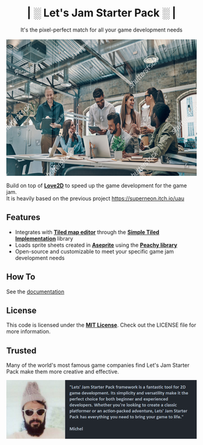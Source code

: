 <h1 align="center">| ░ Let's Jam Starter Pack ░ |</h1>
<p align="center">
 It's the pixel-perfect match for all your game development needs<br/><br/>
  <img src="docs/letsjam.png" alt="Let's Jam Starter Pack" width="640" height="360">
</p>

Build on top of [**Love2D**][Love2D] to speed up the game development for the game jam.<br/> 
It is heavily based on the previous project  https://superneon.itch.io/uau

## Features
- Integrates with [**Tiled map editor**][Tiled] through the [**Simple Tiled Implementation**][STI] library
- Loads sprite sheets created in [**Aseprite**][Asesprite] using the [**Peachy library**][Peachy]
- Open-source and customizable to meet your specific game jam development needs

## How To

See the [documentation](DOCS.md)

## License
This code is licensed under the [**MIT License**][MIT]. Check out the LICENSE file for more information.

## Trusted
Many of the world's most famous game companies find Let's Jam Starter Pack make them more creative and effective.
<p align="center"><img src="docs/michelreview.png" alt="Real Review, 100% Not Fake" /></p>


[Love2D]: https://love2d.org
[STI]: https://github.com/karai17/Simple-Tiled-Implementation
[MIT]: http://www.opensource.org/licenses/mit-license.html
[Asesprite]: https://www.aseprite.org/
[Peachy]: https://github.com/josh-perry/peachy
[Tiled]: https://www.mapeditor.org/

